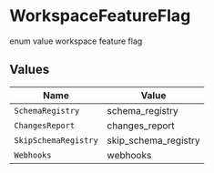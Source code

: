 # WorkspaceFeatureFlag

enum value workspace feature flag


## Values

| Name                 | Value                |
| -------------------- | -------------------- |
| `SchemaRegistry`     | schema_registry      |
| `ChangesReport`      | changes_report       |
| `SkipSchemaRegistry` | skip_schema_registry |
| `Webhooks`           | webhooks             |
